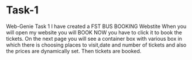 # Task-1
Web-Genie Task 1
I have created a FST BUS BOOKING Webstite
When you will open my website you will BOOK NOW you have to click it to book the tickets. On the next page you will see a container box with various box in which there is choosing places to visit,date and number of tickets and also the prices are dynamically set. Then tickets are booked.
